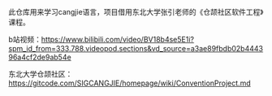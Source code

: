 此仓库用来学习cangjie语言，项目借用东北大学张引老师的《仓颉社区软件工程》课程。

b站视频：https://www.bilibili.com/video/BV18b4se5E1i?spm_id_from=333.788.videopod.sections&vd_source=a3ae89fbdb02b444396a4cf2de9ab54e

东北大学仓颉社区：https://gitcode.com/SIGCANGJIE/homepage/wiki/ConventionProject.md

